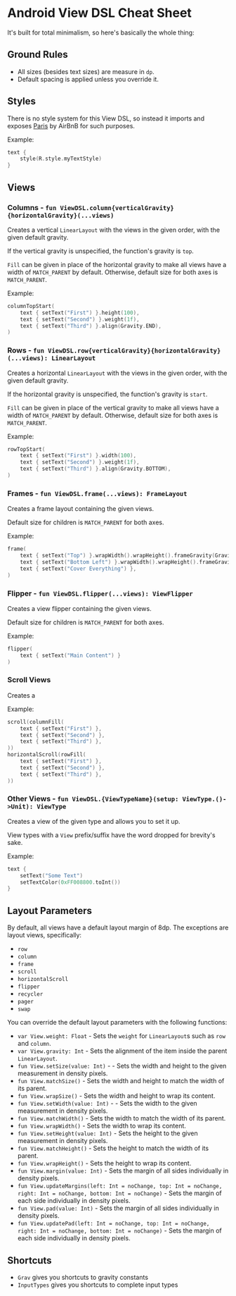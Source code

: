 # Android View DSL Cheat Sheet

It's built for total minimalism, so here's basically the whole thing:

## Ground Rules

- All sizes (besides text sizes) are measure in `dp`.
- Default spacing is applied unless you override it.

## Styles

There is no style system for this View DSL, so instead it imports and exposes [Paris](https://github.com/airbnb/paris) by AirBnB for such purposes.

Example:

```kotlin
text {
    style(R.style.myTextStyle)    
}
```

## Views

### Columns - `fun ViewDSL.column{verticalGravity}{horizontalGravity}(...views)`

Creates a vertical `LinearLayout` with the views in the given order, with the given default gravity.

If the vertical gravity is unspecified, the function's gravity is `top`.

`Fill` can be given in place of the horizontal gravity to make all views have a width of `MATCH_PARENT` by default.  Otherwise, default size for both axes is `MATCH_PARENT`. 

Example:

```kotlin
columnTopStart(
    text { setText("First") }.height(100),
    text { setText("Second") }.weight(1f),
    text { setText("Third") }.align(Gravity.END),
)
```


### Rows - `fun ViewDSL.row{verticalGravity}{horizontalGravity}(...views): LinearLayout`

Creates a horizontal `LinearLayout` with the views in the given order, with the given default gravity.

If the horizontal gravity is unspecified, the function's gravity is `start`.

`Fill` can be given in place of the vertical gravity to make all views have a width of `MATCH_PARENT` by default.  Otherwise, default size for both axes is `MATCH_PARENT`. 

Example:

```kotlin
rowTopStart(
    text { setText("First") }.width(100),
    text { setText("Second") }.weight(1f),
    text { setText("Third") }.align(Gravity.BOTTOM),
)
```


### Frames - `fun ViewDSL.frame(...views): FrameLayout`

Creates a frame layout containing the given views.

Default size for children is `MATCH_PARENT` for both axes.

Example:

```kotlin
frame(
    text { setText("Top") }.wrapWidth().wrapHeight().frameGravity(Gravity.TOP or Gravity.CENTER_HORIZONTAL),
    text { setText("Bottom Left") }.wrapWidth().wrapHeight().frameGravity(Gravity.TOP or Gravity.CENTER_HORIZONTAL),
    text { setText("Cover Everything") },
)
```


### Flipper - `fun ViewDSL.flipper(...views): ViewFlipper`

Creates a view flipper containing the given views.

Default size for children is `MATCH_PARENT` for both axes.

Example:

```kotlin
flipper(
    text { setText("Main Content") }
)
```


### Scroll Views

Creates a 

Example:

```kotlin
scroll(columnFill(
    text { setText("First") },
    text { setText("Second") },
    text { setText("Third") },
))
horizontalScroll(rowFill(
    text { setText("First") },
    text { setText("Second") },
    text { setText("Third") },
))
```


### Other Views - `fun ViewDSL.{ViewTypeName}(setup: ViewType.()->Unit): ViewType`

Creates a view of the given type and allows you to set it up.

View types with a `View` prefix/suffix have the word dropped for brevity's sake.

Example:

```kotlin
text {
    setText("Some Text")
    setTextColor(0xFF008800.toInt())
}
```


## Layout Parameters

By default, all views have a default layout margin of 8dp.  The exceptions are layout views, specifically:

- `row`
- `column`
- `frame`
- `scroll`
- `horizontalScroll`
- `flipper`
- `recycler`
- `pager`
- `swap`

You can override the default layout parameters with the following functions:

- `var View.weight: Float` - Sets the `weight` for `LinearLayout`s such as `row` and `column`.
- `var View.gravity: Int` - Sets the alignment of the item inside the parent `LinearLayout`.
- `fun View.setSize(value: Int)` - - Sets the width and height to the given measurement in density pixels.
- `fun View.matchSize()` - Sets the width and height to match the width of its parent.
- `fun View.wrapSize()` - Sets the width and height to wrap its content.
- `fun View.setWidth(value: Int)` - - Sets the width to the given measurement in density pixels.
- `fun View.matchWidth()` - Sets the width to match the width of its parent.
- `fun View.wrapWidth()` - Sets the width to wrap its content.
- `fun View.setHeight(value: Int)` - Sets the height to the given measurement in density pixels.
- `fun View.matchHeight()` - Sets the height to match the width of its parent.
- `fun View.wrapHeight()` - Sets the height to wrap its content.
- `fun View.margin(value: Int)` - Sets the margin of all sides individually in density pixels.
- `fun View.updateMargins(left: Int = noChange, top: Int = noChange, right: Int = noChange, bottom: Int = noChange)` - Sets the margin of each side individually in density pixels.
- `fun View.pad(value: Int)` - Sets the margin of all sides individually in density pixels.
- `fun View.updatePad(left: Int = noChange, top: Int = noChange, right: Int = noChange, bottom: Int = noChange)` - Sets the margin of each side individually in density pixels.


## Shortcuts

- `Grav` gives you shortcuts to gravity constants
- `InputTypes` gives you shortcuts to complete input types